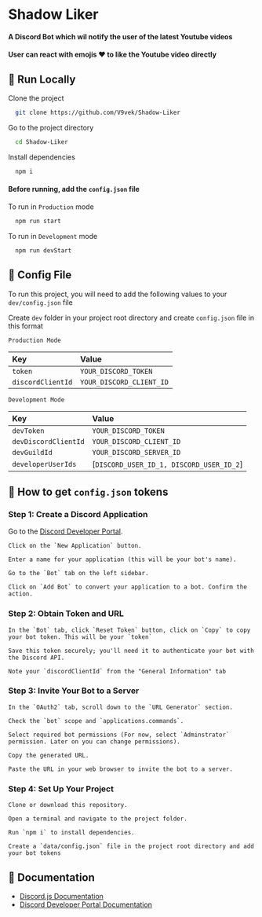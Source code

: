 
# Shadow Liker

#### A Discord Bot which wil notify the user of the latest Youtube videos
#### User can react with emojis ❤ to like the Youtube video directly

## 🚀 Run Locally

Clone the project

```bash
  git clone https://github.com/V9vek/Shadow-Liker
```

Go to the project directory

```bash
  cd Shadow-Liker
```

Install dependencies

```bash
  npm i
```

#### Before running, add the `config.json` file

To run in ```Production``` mode

```bash
  npm run start
```
To run in ```Development``` mode

```bash
  npm run devStart
```

## 🧾 Config File

To run this project, you will need to add the following values  to your `dev/config.json` file

Create `dev` folder in your project root directory and create `config.json` file in this format


```
Production Mode
```

| Key | Value     |
| :-------- | :------- |
| `token` | `YOUR_DISCORD_TOKEN` |
| `discordClientId` | `YOUR_DISCORD_CLIENT_ID` |


```
Development Mode
```

| Key | Value     |
| :-------- | :------- |
| `devToken` | `YOUR_DISCORD_TOKEN` |
| `devDiscordClientId` | `YOUR_DISCORD_CLIENT_ID` |
| `devGuildId` | `YOUR_DISCORD_SERVER_ID` |
| `developerUserIds` | [`DISCORD_USER_ID_1, DISCORD_USER_ID_2`] |


## 🧠 How to get ``config.json`` tokens

### Step 1: Create a Discord Application

Go to the [Discord Developer Portal](https://discord.com/developers/applications).
```
Click on the `New Application` button.

Enter a name for your application (this will be your bot's name).

Go to the `Bot` tab on the left sidebar.

Click on `Add Bot` to convert your application to a bot. Confirm the action.
```

### Step 2: Obtain Token and URL
```
In the `Bot` tab, click `Reset Token` button, click on `Copy` to copy your bot token. This will be your `token`

Save this token securely; you'll need it to authenticate your bot with the Discord API.

Note your `discordClientId` from the "General Information" tab
```

### Step 3: Invite Your Bot to a Server
```
In the `OAuth2` tab, scroll down to the `URL Generator` section.

Check the `bot` scope and `applications.commands`.

Select required bot permissions (For now, select `Adminstrator` permission. Later on you can change permissions).

Copy the generated URL.

Paste the URL in your web browser to invite the bot to a server.
```

### Step 4: Set Up Your Project
```
Clone or download this repository.

Open a terminal and navigate to the project folder.

Run `npm i` to install dependencies.

Create a `data/config.json` file in the project root directory and add your bot tokens
```

## 💊 Documentation


- [Discord.js Documentation](https://discord.js.org/#/docs/main/stable/general/welcome)
- [Discord Developer Portal Documentation](https://discord.com/developers/docs/intro)


